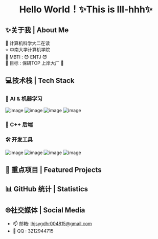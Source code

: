 # <center> Hello World！✨This is lll-hhh✨ </center>

## ✨关于我 | About Me
🚀 计算机科学大二在读 <br>
⭐ 中南大学计算机学院 <br>
🎁 MBTI : 😈 ENTJ 😈<br>
🎯 目标 : 保研TOP 上岸大厂 💪<br>
## 💻技术栈 | Tech Stack
### 🤖 AI & 机器学习
![image](https://github.com/user-attachments/assets/49980806-8f52-4acc-9880-68fd0e8ea7dd)
![image](https://github.com/user-attachments/assets/35500ac3-3b7e-45bc-8c2c-ab0a78031d77)
![image](https://github.com/user-attachments/assets/ac733573-3c4f-4efb-a4c2-99b25d4cc8a4)
![image](https://github.com/user-attachments/assets/635b863a-6280-46ff-b12b-11500dc9ed43)
### 🌱 C++ 后端
### 🛠️ 开发工具
![image](https://github.com/user-attachments/assets/6dd07f38-de3d-4d6b-9e85-4d515f8e60ac)
![image](https://github.com/user-attachments/assets/eea577d0-97b2-4507-8711-d4cad889a8e9)
![image](https://github.com/user-attachments/assets/d1cd2a0d-466e-46d5-919f-f6ceff75b1e9)
![image](https://github.com/user-attachments/assets/29df1fa6-f915-4de1-8317-9f7fce37d443)
## 🚀 重点项目 | Featured Projects
## 📊 GitHub 统计 | Statistics
## 🌐社交媒体 | Social Media
* 📫 邮箱: lhjsygdhr004815@gmail.com
* 📱 QQ : 3212944715

<!---
lll-hhh/lll-hhh is a ✨ special ✨ repository because its `README.md` (this file) appears on your GitHub profile.
You can click the Preview link to take a look at your changes.
--->
